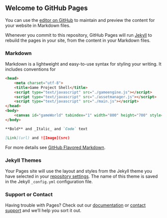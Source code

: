 ## Welcome to GitHub Pages

You can use the [editor on GitHub](https://github.com/munkhuush92/BrawlOfThrones/edit/master/index.md) to maintain and preview the content for your website in Markdown files.

Whenever you commit to this repository, GitHub Pages will run [Jekyll](https://jekyllrb.com/) to rebuild the pages in your site, from the content in your Markdown files.

### Markdown

Markdown is a lightweight and easy-to-use syntax for styling your writing. It includes conventions for

```markdown
<head>
    <meta charset="utf-8">
    <title>Game Project Shell</title>
    <script type="text/javascript" src="./gameengine.js"></script>
    <script type="text/javascript" src="./assetmanager.js"></script>
    <script type="text/javascript" src="./main.js"></script>
</head>
<body>
    <canvas id="gameWorld" tabindex="1" width="800" height="700" style="border: 1px solid brown; background: lightskyblue"></canvas>
</body>

**Bold** and _Italic_ and `Code` text

[Link](url) and ![Image](src)
```

For more details see [GitHub Flavored Markdown](https://guides.github.com/features/mastering-markdown/).

### Jekyll Themes

Your Pages site will use the layout and styles from the Jekyll theme you have selected in your [repository settings](https://github.com/munkhuush92/BrawlOfThrones/settings). The name of this theme is saved in the Jekyll `_config.yml` configuration file.

### Support or Contact

Having trouble with Pages? Check out our [documentation](https://help.github.com/categories/github-pages-basics/) or [contact support](https://github.com/contact) and we’ll help you sort it out.
